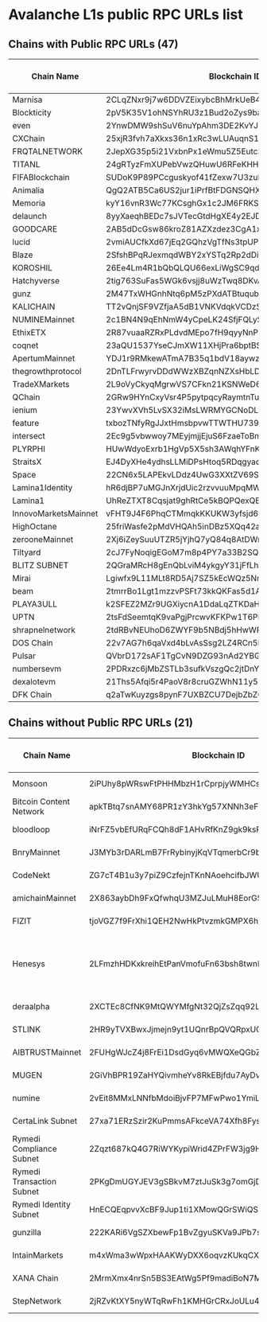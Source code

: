 
# Avalanche L1s public RPC URLs list


## Chains with Public RPC URLs (47)

| Chain Name | Blockchain ID | RPC URL | EVM Chain ID | Blocks Count | Comment |
|------------|---------------|---------|--------------|-------------|---------|
| Marnisa | 2CLqZNxr9j7w6DDVZEixybcBhMrkUeB4Vff3HLrfF1fuS7M6FK | https://subnets.avax.network/marnisa/mainnet/rpc | 5419 | 100+ |  |
| Blockticity | 2pV5K35V1ohNSYhRU3z1Bud2oZys9bak7QYcmvbVvnieh4FJXc | https://subnets.avax.network/btic/mainnet/rpc | 28530 | 10k+ |  |
| even | 2YnwDMW9shSuV6nuYpAhm3DE2KvYJP2GFDvUde6XG8jE5gxvpL | https://subnets.avax.network/even/mainnet/rpc | 33345 | 100k+ |  |
| CXChain | 25xjR3fvh7aXkxs36n1xRc3wLUAuqnS1wBxJD1BC4z3y6mHsEV | https://subnets.avax.network/cx/mainnet/rpc | 737373 | 100+ |  |
| FRQTALNETWORK | 2JepXG35p5i21VxbnPx1eWmu5Z5EutcSXVAtcisBBJPTYzAVmB | https://subnets.avax.network/frqtalnet/mainnet/rpc | 62789 | 10+ |  |
| TITANL | 24gRTyzFmXUPebVwzQHuwU6RFeKHHDxRftRVaSAe7MHRXWxZ4S | https://subnets.avax.network/titan/mainnet/rpc | 84358 | 10+ |  |
| FIFABlockchain | SUDoK9P89PCcguskyof41fZexw7U3zubDP2DZpGf3HbFWwJ4E | https://subnets.avax.network/fifa/mainnet/rpc | 13322 | 100k+ |  |
| Animalia | QgQ2ATB5Ca6US2jur1iPrfBtFDGNSQHXcnSzfv19ZZ2vLZSrk | https://subnets.avax.network/animalia/mainnet/rpc | 8787 | 0+ |  |
| Memoria | kyY16vnR3Wc77KCsghGx1c2JM6FRKSP4EUxdfe19qE2az5TPC | https://subnets.avax.network/memoria/mainnet/rpc | 1888 | 1k+ |  |
| delaunch | 8yyXaeqhBEDc7sJVTecGtdHgXE4y2EJD228SaVvEsU6ZU3Kuv | https://subnets.avax.network/delaunch/mainnet/rpc | 96786 | 10+ |  |
| GOODCARE | 2AB5dDcGsw86kroZ81AZXzdez3CgA1x9uXkyQDhxr98hjrkVhu | https://subnets.avax.network/goodcare/mainnet/rpc | 741741 | 100+ |  |
| lucid | 2vmiAUCfkXd67jEq2GQhzVgTfNs3tpUP89agEEvnRK7urMVpjb | https://subnets.avax.network/lucid/mainnet/rpc | 62521 | 10+ |  |
| Blaze | 2SfshBPqRJexmqdWBY2xYSTq2Rp2dDisuax7nQB6GyNqPjSWWY | https://subnets.avax.network/blaze/mainnet/rpc | 46975 | 0+ |  |
| KOROSHIL | 26Ee4Lm4R1bQbQLQU66exLiWgSC9qdDPJCvFpzVsd3raLrHBGZ | https://subnets.avax.network/koroshi/mainnet/rpc | 379 | 100k+ |  |
| Hatchyverse | 2tig763SuFas5WGk6vsjj8uWzTwq8DKvAN8YgeouwFZe28XjNm | https://meganode.solokhin.com/ext/bc/2tig763SuFas5WGk6vsjj8uWzTwq8DKvAN8YgeouwFZe28XjNm/rpc | 8198 | 10k+ |  |
| gunz | 2M47TxWHGnhNtq6pM5zPXdATBtuqubxn5EPFgFmEawCQr9WFML | https://subnets.avax.network/gunzilla/mainnet/rpc | 43419 | 1m+ |  |
| KALICHAIN | TT2vQnjSF9VZfjaA5dB1VNKVdqkVCDzSncxaMcGVwYedGaMG3 | https://subnets.avax.network/kalichain/mainnet/rpc | 6533 | 100k+ |  |
| NUMINEMainnet | 2c1BN4N9qEhNmW4yCpeLK24SfjFQLyS1Z7FtgRDaYxZWFUUKxf | https://subnets.avax.network/numi/mainnet/rpc | 8021 | 10k+ |  |
| EthixETX | 2R87vuaaRZRxPLdvdMEpo7fH9qyyNnP34h4nyxuwq8sKkQ1GaE | https://subnets.avax.network/etx/mainnet/rpc | 389 | 10+ |  |
| coqnet | 23aQU1537YseCJmXW11XHjPra6bptBSps5D4xXupt8hN2QUeaG | https://subnets.avax.network/coqnet/mainnet/rpc | 42069 | 1m+ |  |
| ApertumMainnet | YDJ1r9RMkewATmA7B35q1bdV18aywzmdiXwd9zGBq3uQjsCnn | https://meganode.solokhin.com/ext/bc/YDJ1r9RMkewATmA7B35q1bdV18aywzmdiXwd9zGBq3uQjsCnn/rpc | 2786 | 1m+ |  |
| thegrowthprotocol | 2DnTLFrwyrvDDdWWzXBZqnNZXsHbLDGBU2kkrenaF5M5xFgbDY | https://subnets.avax.network/tgp/mainnet/rpc | 61587 | 1m+ |  |
| TradeXMarkets | 2L9oVyCkyqMgrwVS7CFkn21KSNWeD67dH6uzjw3LF6ErDhzAjK | https://subnets.avax.network/trx/mainnet/rpc | 21024 | 1m+ |  |
| QChain | 2GRw9HYnCxyVsr4P5pytpqcyRaymtnTuu1oZhuSWcP4DfJxojy | https://subnets.avax.network/qchain/mainnet/rpc | 12150 | 1m+ |  |
| ienium | 23YwvXVh5LvSX32iMsLWRMYGCNoDLDrZye16i1KQQWZZFb3QzK | https://meganode.solokhin.com/ext/bc/23YwvXVh5LvSX32iMsLWRMYGCNoDLDrZye16i1KQQWZZFb3QzK/rpc | 2345 | 100+ |  |
| feature | txbozTNfyRgJJxtHmsbpvwTTWTHU739z7pX7qKdhJVxHC2MAk | https://subnets.avax.network/feature/mainnet/rpc | 33311 | 1k+ |  |
| intersect | 2Ec9g5vbwwoy7MEyjmjjEjuS6FzaeToBm1KVbvDU6HeKsSNVTF | https://subnets.avax.network/intersect/mainnet/rpc | 1216 | 100k+ |  |
| PLYRPHI | HUwWdyoExrb1HgVp5X5sh3AWqhYFnKkfXBfGmGL3qjDsnMoR4 | https://subnets.avax.network/plyr/mainnet/rpc | 16180 | 100k+ |  |
| StraitsX | EJ4DyXHe4ydhsLLMiDPsHtoq5RDqgyao6Lwb9znKhs59q4NQx | https://subnets.avax.network/straitsx/mainnet/rpc | 5566 | 100k+ |  |
| Space | 22CN6x5LAPEkvLDdz4UwG3XXtZV69Su3bcspiYtkF9k5f9rcCt | https://subnets.avax.network/space/mainnet/rpc | 8227 | 1m+ |  |
| Lamina1Identity | hR6djBP7uMGJnXrjdUic2rzvvuuMpqMWNb5us7j8xgmj6Ck2N | https://subnets.avax.network/lamina1id/mainnet/rpc | 10850 | 10k+ |  |
| Lamina1 | UhReZTXT8Cqsjat9ghRtCe5kBQPQexQB5zG5Fvf3egrdYfyoJ | https://subnets.avax.network/lamina1/mainnet/rpc | 10849 | 1m+ |  |
| InnovoMarketsMainnet | vFHT9J4F6PhqCTMmqkKKUKW3yfsjd6tNvhmcK4MkFa3Pmnnqe | https://subnets.avax.network/innovo/mainnet/rpc | 10036 | 1k+ |  |
| HighOctane | 25friWasfe2pMdVHQAh5inDBz5XQq42a1V8DYqAGnxeKks5Bkp | https://subnets.avax.network/highoctane/mainnet/rpc | 1853 | 1m+ |  |
| zerooneMainnet | 2Xj6iZeySuuUTZR5jYjhQ7yQ84q8AtDWnAJ2vS9BmmXBNJhYD1 | https://subnets.avax.network/zeroonemai/mainnet/rpc | 27827 | 100k+ |  |
| Tiltyard | 2cJ7FyNoqigEGoM7m8p4PY7a33B2SQxV8P7VuUVJZ9y5otyqNS | https://subnets.avax.network/tiltyard/mainnet/rpc | 710420 | 1m+ |  |
| BLITZ SUBNET | 2QGraMRcH8gEnQbLviM4ykgyY31jFfLhaEtEvPHk8q8pPfe7Kj | https://subnets.avax.network/blitz/mainnet/rpc | 1344 | 100k+ |  |
| Mirai | Lgiwfx9L11MLt8RD5Aj7SZ5kEcWQz5NnyCc5hDd5k25J8LoxM | https://meganode.solokhin.com/ext/bc/Lgiwfx9L11MLt8RD5Aj7SZ5kEcWQz5NnyCc5hDd5k25J8LoxM/rpc | 2718 | 100k+ |  |
| beam | 2tmrrBo1Lgt1mzzvPSFt73kkQKFas5d1AP88tv9cicwoFp8BSn | https://subnets.avax.network/beam/mainnet/rpc | 4337 | 1m+ |  |
| PLAYA3ULL | k2SFEZ2MZr9UGXiycnA1DdaLqZTKDaHK7WUXVLhJk5F9DD8r1 | https://subnets.avax.network/playa3ull/mainnet/rpc | 3011 | 1m+ |  |
| UPTN | 2tsFdSeemtqK9vaPgjPrcwvKFKPw1T6PHufaZ26tKbAFSkXPTE | https://node-api.uptn.io/v1/ext/rpc | 6119 | 10m+ |  |
| shrapnelnetwork | 2tdRBvNEUhoD6ZWYF9b5NBdj5hHwWPfvSq1EnzvV8QU2XjLNy9 | https://subnets.avax.network/shrapnel/mainnet/rpc | 2044 | 1m+ |  |
| DOS Chain | 22v7AG7h6qaVxd4bLvAsSsg2LZ4RCn5iVYgFn7a2Fj1LCuYwjv | https://meganode.solokhin.com/ext/bc/22v7AG7h6qaVxd4bLvAsSsg2LZ4RCn5iVYgFn7a2Fj1LCuYwjv/rpc | 7979 | 1m+ |  |
| Pulsar | QVbrD172sAF1TgCvN9DZG93nAd2YBGCJVZP4cngdEKCTy2F9v | https://subnets.avax.network/pulsar/mainnet/rpc | 357 | 10m+ |  |
| numbersevm | 2PDRxzc6jMbZSTLb3sufkVszgQc2jtDnYZGtDTAAfom1CTwPsE | https://meganode.solokhin.com/ext/bc/2PDRxzc6jMbZSTLb3sufkVszgQc2jtDnYZGtDTAAfom1CTwPsE/rpc | 10507 | 100k+ |  |
| dexalotevm | 21Ths5Afqi5r4PaoV8r8cruGZWhN11y5rxvy89K8px7pKy3P8E | https://subnets.avax.network/dexalot/mainnet/rpc | 432204 | 10m+ |  |
| DFK Chain | q2aTwKuyzgs8pynF7UXBZCU7DejbZbZ6EUyHr3JQzYgwNPUPi | https://subnets.avax.network/defi-kingdoms/dfk-chain/rpc | 53935 | 10m+ |  |


## Chains without Public RPC URLs (21)

| Chain Name | Blockchain ID | EVM Chain ID | Comment |
|------------|---------------|--------------|----------|
| Monsoon | 2iPUhy8pWRswFtPHHMbzH1rCprpjyWMHCs8RHtazJsmxFw92vK | N/A | TODO: investigate |
| Bitcoin Content Network | apkTBtq7snAMY68PR1zY3hkYg57XNNh3eFuHWuuHbF6m8nK7i | N/A | TODO: investigate |
| bloodloop | iNrFZ5vbEfURqFCQh8dF1AHvRfKnZ9gk9ksRgMHDKy4AfyYwA | N/A | TODO: investigate |
| BnryMainnet | J3MYb3rDARLmB7FrRybinyjKqVTqmerbCr9bAXDatrSaHiLxQ | N/A | TODO: investigate |
| CodeNekt | ZG7cT4B1u3y7piZ9CzfejnTKnNAoehcifbJWUwBqgyD3RuEqK | N/A | TODO: investigate |
| amichainMainnet | 2X863aybDh9FxQfwhqU3MZJuLMuH8EorG5j1d14zfWkAdMXPc | N/A | TODO: investigate |
| FIZIT | tjoVGZ7f9FrXhi1QEH2NwHkPtvzmkGMPX6hkypYX6gK5YaXxN | N/A | TODO: investigate |
| Henesys | 2LFmzhHDKxkreihEtPanVmofuFn63bsh8twnRXEbDhBtCJxURB | 68414 | The RPC URL is behind an aggressive Cloudflare Protection |
| deraalpha | 2XCTEc8CfNK9MtQWYMfgNt32QjZsZqq92LH7eTV5xY8YjY44du | N/A | TODO: investigate |
| STLINK | 2HR9yTVXBwxJjmejn9yt1UQnrBpQVQRpxUQe6YUtEaWh9yqnPN | N/A | TODO: investigate |
| AIBTRUSTMainnet | 2FUHgWJcZ4j8FrEi1DsdGyq6vMWQXeQGbZLuzcU6sFAazvnrYd | N/A | TODO: investigate |
| MUGEN | 2GiVhBPR19ZaHYQivmheYv8RkEBjfdu7AyDvSocbWWjR4gz1qf | N/A | TODO: investigate |
| numine | 2vEit8MMxLNNfbMdoiBjvFP7MFwPwo1YmiLaBBxQU2YRGvdjJx | N/A | TODO: investigate |
| CertaLink Subnet | 27xa71ERzSzir2KuPmmsAFkceVA74Xfh8Fys8SrmHjdKyj1vqd | N/A | TODO: investigate |
| Rymedi Compliance Subnet | 2Zqzt687kQ4G7RiWYKypiWrid4ZPrFW3jg9Hy5SmNAVgebB2ph | N/A | TODO: investigate |
| Rymedi Transaction Subnet | 2PKgDmUGYJEV3gSBkvM7ztJuSk3g7omGjDjHdQR28Tv8JSxFBK | N/A | TODO: investigate |
| Rymedi Identity Subnet | HnECQEqpvvXcBF9Jup1ti1XMowQGrSWiQSkKdwcjxEbzmTHMC | N/A | TODO: investigate |
| gunzilla | 222KARi6VgSZXbewFp1BvZgyuSKVa9JPb7swhbwN9fUHFKgxUD | N/A | TODO: investigate |
| IntainMarkets | m4xWma3wWpxHAAKWyDXX6oqvzKUkqCXnTJTwKmTkReJpcEuS6 | N/A | TODO: investigate |
| XANA Chain | 2MrmXmx4nrSn5BS3EAtWg5Pf9madiBoN7MRaByM88g49VArjDt | N/A | TODO: investigate |
| StepNetwork | 2jRZvKtXY5nyWTqRwFh1KMHGrCRxJoULu4r2CsayWRnjdDGbV1 | N/A | TODO: investigate |
